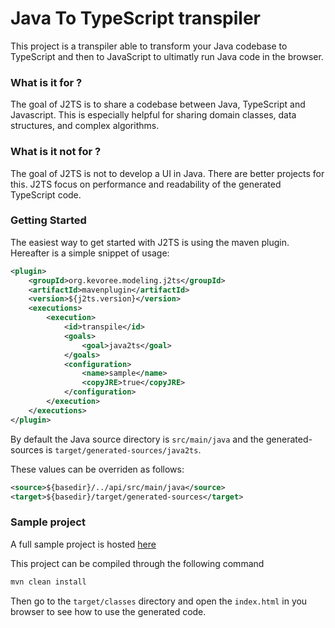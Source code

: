 # Java To TypeScript transpiler

This project is a transpiler able to transform your Java codebase to TypeScript and then to JavaScript to ultimatly run Java code in the browser.

### What is it for ?

The goal of J2TS is to share a codebase between Java, TypeScript and Javascript.
This is especially helpful for sharing domain classes, data structures, and complex algorithms.

### What is it not for ?

The goal of J2TS is not to develop a UI in Java. There are better projects for this.
J2TS focus on performance and readability of the generated TypeScript code.

### Getting Started

The easiest way to get started with J2TS is using the maven plugin.
Hereafter is a simple snippet of usage:

```xml
<plugin>
    <groupId>org.kevoree.modeling.j2ts</groupId>
    <artifactId>mavenplugin</artifactId>
    <version>${j2ts.version}</version>
    <executions>
        <execution>
            <id>transpile</id>
            <goals>
                <goal>java2ts</goal>
            </goals>
            <configuration>
                <name>sample</name>
                <copyJRE>true</copyJRE>
            </configuration>
        </execution>
    </executions>
</plugin>
```

By default the Java source directory is ```src/main/java``` and the generated-sources is ```target/generated-sources/java2ts```.

These values can be overriden as follows:

```xml
<source>${basedir}/../api/src/main/java</source>
<target>${basedir}/target/generated-sources</target>
```

### Sample project

A full sample project is hosted [here](https://github.com/kevoree-modeling/java2typescript/raw/master/sample.zip)

This project can be compiled through the following command
```sh
mvn clean install
```

Then go to the ```target/classes``` directory and open the ```index.html``` in you browser to see how to use the generated code.
